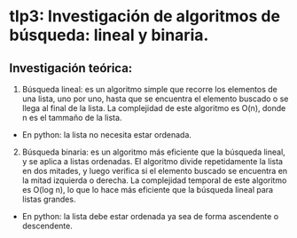 # tlp3: Investigación de algoritmos de búsqueda: lineal y binaria.
## Investigación teórica:
1. Búsqueda lineal: es un algoritmo simple que recorre los elementos de una lista, uno por uno, hasta que se encuentra el elemento buscado o se llega al final de la lista. La complejidad de este algoritmo es O(n), donde n es el tammaño de la lista.
- En python: la lista no necesita estar ordenada. 
2. Búsqueda binaria: es un algoritmo más eficiente que la búsqueda lineal, y se aplica a listas ordenadas. El algoritmo divide repetidamente la lista en dos mitades, y luego verifica si el elemento buscado se encuentra en la mitad izquierda o derecha. La complejidad temporal de este algoritmo es O(log n), lo que lo hace más eficiente que la búsqueda lineal para listas grandes.
- En python: la lista debe estar ordenada ya sea de forma ascendente o descendente.